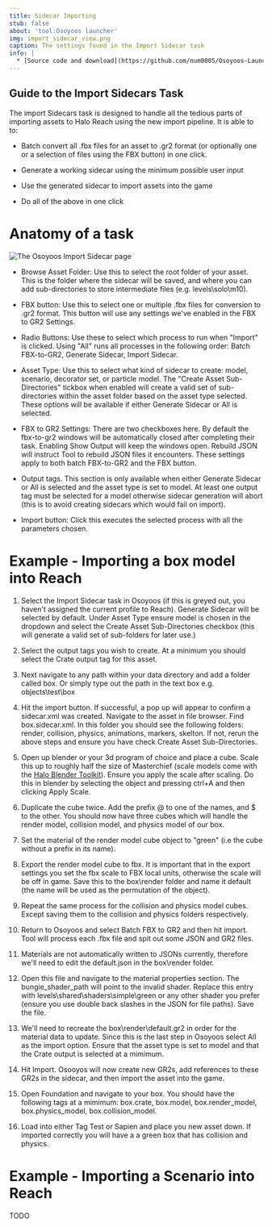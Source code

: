 ```yaml
---
title: Sidecar Importing
stub: false
about: 'tool:Osoyoos launcher'
img: import_sidecar_view.png
caption: The settings found in the Import Sidecar task
info: |
  * [Source code and download](https://github.com/num0005/Osoyoos-Launcher)
---
```

## Guide to the Import Sidecars Task

The import Sidecars task is designed to handle all the tedious parts of importing assets to Halo Reach using the new import pipeline. It is able to to:

- Batch convert all .fbx files for an asset to .gr2 format (or optionally one or a selection of files using the FBX button) in one click.

- Generate a working sidecar using the minimum possible user input

- Use the generated sidecar to import assets into the game

- Do all of the above in one click

# Anatomy of a task

![](import_sidecar_view.png "The Osoyoos Import Sidecar page")

- Browse Asset Folder: Use this to select the root folder of your asset. This is the folder where the sidecar will be saved, and where you can add sub-directories to store intermediate files (e.g. levels\solo\m10).

- FBX button: Use this to select one or multiple .fbx files for conversion to .gr2 format. This button will use any settings we've enabled in the FBX to GR2 Settings.

- Radio Buttons: Use these to select which process to run when "Import" is clicked. Using "All" runs all processes in the following order: Batch FBX-to-GR2, Generate Sidecar, Import Sidecar.

- Asset Type: Use this to select what kind of sidecar to create: model, scenario, decorator set, or particle model. The "Create Asset Sub-Directories" tickbox when enabled will create a valid set of sub-directories within the asset folder based on the asset type selected. These options will be available if either Generate Sidecar or All is selected.

- FBX to GR2 Settings: There are two checkboxes here. By default the fbx-to-gr2 windows will be automatically closed after completing their task. Enabling Show Output will keep the windows open. Rebuild JSON will instruct Tool to rebuild JSON files it encounters. These settings apply to both batch FBX-to-GR2 and the FBX button.

- Output tags. This section is only available when either Generate Sidecar or All is selected and the asset type is set to model. At least one output tag must be selected for a model otherwise sidecar generation will abort (this is to avoid creating sidecars which would fail on import).

- Import button: Click this executes the selected process with all the parameters chosen.

# Example - Importing a box model into Reach

1. Select the Import Sidecar task in Osoyoos (if this is greyed out, you haven't assigned the current profile to Reach). Generate Sidecar will be selected by default. Under Asset Type ensure model is chosen in the dropdown and select the Create Asset Sub-Directories checkbox (this will generate a valid set of sub-folders for later use.)

2. Select the output tags you wish to create. At a minimum you should select the Crate output tag for this asset.

3. Next navigate to any path within your data directory and add a folder called box. Or simply type out the path in the text box e.g. objects\test\box

4. Hit the import button. If successful, a pop up will appear to confirm a sidecar.xml was created. Navigate to the asset in file browser. Find box.sidecar.xml. In this folder you should see the following folders: render, collision, physics, animations, markers, skelton. If not, rerun the above steps and ensure you have check Create Asset Sub-Directories.

5. Open up blender or your 3d program of choice and place a cube. Scale this up to roughly half the size of Masterchief (scale models come with the [Halo Blender Toolkit](~halo-asset-blender-development-toolset)). Ensure you apply the scale after scaling. Do this in blender by selecting the object and pressing ctrl+A and then clicking Apply Scale.

6. Duplicate the cube twice. Add the prefix @ to one of the names, and $ to the other. You should now have three cubes which will handle the render model, collision model, and physics model of our box.

7. Set the material of the render model cube object to "green" (i.e the cube without a prefix in its name).

8. Export the render model cube to fbx. It is important that in the export settings you set the fbx scale to FBX local units, otherwise the scale will be off in game. Save this to the box\render folder and name it default (the name will be used as the permutation of the object).

9. Repeat the same process for the collision and physics model cubes. Except saving them to the collision and physics folders respectively.

10. Return to Osoyoos and select Batch FBX to GR2 and then hit import. Tool will process each .fbx file and spit out some JSON and GR2 files.

13. Materials are not automatically written to JSONs currently, therefore we'll need to edit the default.json in the box\render folder.

14. Open this file and navigate to the material properties section. The bungie_shader_path will point to the invalid shader. Replace this entry with levels\\shared\\shaders\\simple\\green or any other shader you prefer (ensure you use double back slashes in the JSON for file paths). Save the file.

15. We'll need to recreate the box\render\default.gr2 in order for the material data to update. Since this is the last step in Osoyoos select All as the import option. Ensure that the asset type is set to model and that the Crate output is selected at a mimimum.

16. Hit Import. Osooyos will now create new GR2s, add references to these GR2s in the sidecar, and then import the asset into the game.

17. Open Foundation and navigate to your box. You should have the following tags at a mimimum: box.crate, box.model, box.render_model, box.physics_model, box.collision_model.

18. Load into either Tag Test or Sapien and place you new asset down. If imported correctly you will have a a green box that has collision and physics.

# Example - Importing a Scenario into Reach

TODO